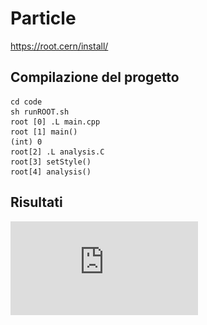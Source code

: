 # Particle
https://root.cern/install/
## Compilazione del progetto
```
cd code
sh runROOT.sh
root [0] .L main.cpp
root [1] main()
(int) 0
root[2] .L analysis.C
root[3] setStyle()
root[4] analysis()
```
## Risultati

![c1](https://github.com/samuelelanzi/Particle/blob/master/tex/c1.pdf)
